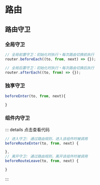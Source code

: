 # 路由

## 路由守卫

### 全局守卫

```js
// 全局前置守卫：初始化时执行丶每次路由切换前执行
router.beforeEach((to, from, next) => {});

// 全局后置守卫：初始化时执行丶每次路由切换后执行
router.afterEach((to, from) => {});
```

### 独享守卫

```js
beforeEnter(to, from, next){

}
```

### 组件内守卫

::: details 点击查看代码

```js
// 进入守卫: 通过路由规则，进入该组件时被调用
beforeRouteEnter(to, from, next) {

},
// 离开守卫: 通过路由规则，离开该组件时被调用
beforeRouteLeave(to, from, next) {

}
```

:::

